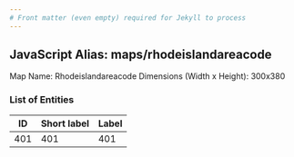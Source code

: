 ```yaml
---
# Front matter (even empty) required for Jekyll to process
---
```


## JavaScript Alias: maps/rhodeislandareacode

Map Name: Rhodeislandareacode
Dimensions (Width x Height): 300x380





### List of Entities

ID | Short label | Label
---|---|---|
401|401|401

